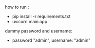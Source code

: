 how to run :
- pip install -r requirements.txt
- uvicorn main:app

dummy password and username: 
- password "admin", username: "admin"